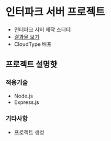 # 인터파크 서버 프로젝트

- 인터파크 서버 제작 스터티
- [결과물 보기](https://web-interpark-client-1igmo82cloqtzcjf.sel5.cloudtype.app/)
- CloudType 배포

## 프로젝트 설명햣

### 적용기술

- Node.js
- Express.js

### 기타사항

- 프로젝트 생성

